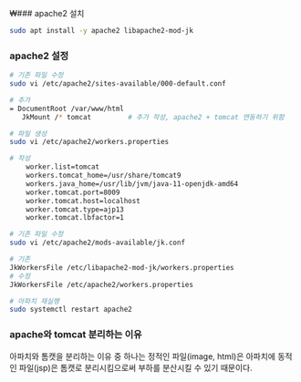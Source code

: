 ₩### apache2 설치

```bash
sudo apt install -y apache2 libapache2-mod-jk
```

### apache2 설정

```bash
# 기존 파일 수정
sudo vi /etc/apache2/sites-available/000-default.conf

# 추가
= DocumentRoot /var/www/html
   JkMount /* tomcat         # 추가 작성, apache2 + tomcat 연동하기 위함
```

```bash
# 파일 생성
sudo vi /etc/apache2/workers.properties

# 작성
	worker.list=tomcat
	workers.tomcat_home=/usr/share/tomcat9
	workers.java_home=/usr/lib/jvm/java-11-openjdk-amd64
	worker.tomcat.port=8009
	worker.tomcat.host=localhost
	worker.tomcat.type=ajp13
	worker.tomcat.lbfactor=1
```

```bash
# 기존 파일 수정
sudo vi /etc/apache2/mods-available/jk.conf

# 기존
JkWorkersFile /etc/libapache2-mod-jk/workers.properties
# 수정
JkWorkersFile /etc/apache2/workers.properties

```

```bash
# 아파치 재실행
sudo systemctl restart apache2
```

### apache와 tomcat 분리하는 이유

아파치와 톰캣을 분리하는 이유 중 하나는 정적인 파일(image, html)은 아파치에 동적인 파일(jsp)은 톰캣로 분리시킴으로써 부하를 분산시킬 수 있기 때문이다.